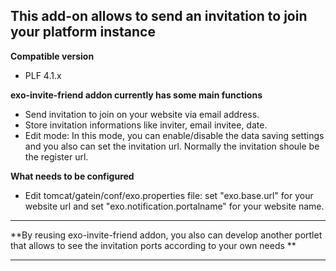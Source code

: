 This add-on allows to send an invitation to join your platform instance
-----------
   **Compatible version**
   - PLF 4.1.x

   **exo-invite-friend addon currently has some main functions**

   - Send invitation to join on your website via email address.
   - Store invitation informations like inviter, email invitee, date.
   - Edit mode: In this mode, you can enable/disable the data saving settings and you also can set the invitation url.
   Normally the invitation shoule be the register url.

   **What needs to be configured**
   - Edit tomcat/gatein/conf/exo.properties file:
   set "exo.base.url" for your website url and set "exo.notification.portalname" for your website name.

  -----------
  **By reusing exo-invite-friend addon, you also can develop another portlet that allows to see the invitation ports according to your own needs **

 -----------